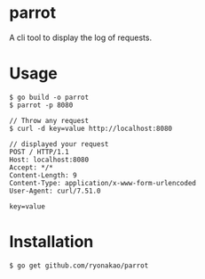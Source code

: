 # parrot
A cli tool to display the log of requests.

# Usage

```
$ go build -o parrot
$ parrot -p 8080

// Throw any request
$ curl -d key=value http://localhost:8080

// displayed your request
POST / HTTP/1.1
Host: localhost:8080
Accept: */*
Content-Length: 9
Content-Type: application/x-www-form-urlencoded
User-Agent: curl/7.51.0

key=value
```

# Installation

```
$ go get github.com/ryonakao/parrot
```
